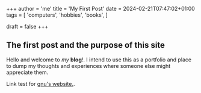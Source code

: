 +++
author = 'me'
title = 'My First Post'
date = 2024-02-21T07:47:02+01:00
tags = [
'computers',
'hobbies',
'books',
]

draft = false
+++


## The first post and the purpose of this site

Hello and welcome to *my* **blog**!.
I intend to use this as a portfolio and place to dump my thoughts and experiences where someone else might appreciate them.

Link test for [gnu's website.](gnu.org).
